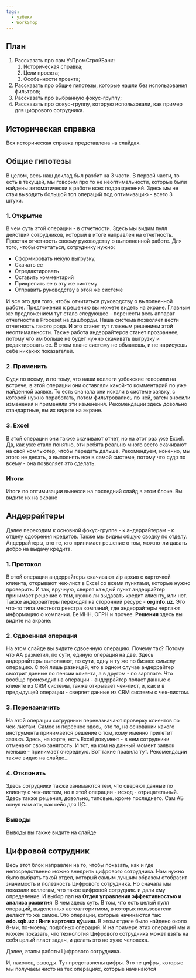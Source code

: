 ```yaml
---
tags:
  - узбеки
  - WorkShop
---
```

## План
1. Рассказать про сам УзПромСтройБанк:
	1. Историческая справка;
	2. Цели проекта;
	3. Особенности проекта;
2. Рассказать про общие гипотезы, которые нашли без использования фильтров;
3. Рассказать про выбранную фокус-группу;
4. Рассказать про фокус-группу, которую использовали, как пример для цифрового сотрудника.

## Историческая справка
Вся историческая справка представлена на слайдах.

## Общие гипотезы
В целом, весь наш доклад был разбит на 3 части. В первой части, то есть в текущей, мы говорим про то не неоптимальности, которые были найдены автоматически в работе всех подразделений. 
Здесь мы не стаи выводить большой топ операций под оптимизацию - всего 3 штуки.

### 1. Открытие 
В чем суть этой операции - в отчетности. Здесь мы видим пулл действий сотрудников, который в итоге направлен на отчетность. Простая отчетность своему руководству о выполненной работе. Для того, чтобы отчитаться, сотруднику нужно:
- Сформировать некую выгрузку,
- Скачать ее
- Отредактировать 
- Оставить комментарий
- Прикрепить ее в эту же систему
- Отправить руководству в этой же системе

И все это для того, чтобы отчитаться руководству о выполненной работе.
Предложения к решению вы можете видеть на экране. Главным же предложением тут стало следующее - перенести весь аппарат отчетности в Proceset на дашборды.
Наша система позволяет вести отчетность такого рода. И это станет тут главным решением этой неоптимальности. Также работа андеррайтеров станет прозрачнее, потому что им больше не будет нужно скачивать выгрузку и редактировать ее. 
В этом плане систему не обманешь, и не нарисуешь себе никаких показателей.

### 2. Применить
Судя по всему, и по тому, что наши коллеги узбекские говорили на встрече, в этой операции они оставляли какой-то комментарий по уже найденной заявке. То есть сначала они искали в системе заявку, с которой нужно поработать, потом фильтровались по ней, затем вносили изменения и применяли эти изменения. 
Рекомендации здесь довольно стандартные, вы их видите на экране.

### 3. Excel
В этой операции они также скачивают отчет, но на этот раз уже Excel. Да, как уже стало понятно, эти ребята реально много всего скачивают на свой компьютер, чтобы передать дальше.
Рекомендуем, конечно, мы этого не делать, а выполнять все в самой системе, потому что судя по всему - она позволяет это сделать.

### Итоги
Итоги по оптимизации вынесли на последний слайд в этом блоке. Вы видите их на экране

## Андеррайтеры
Далее переходим к основной фокус-группе - к андеррайтерам - к отделу одобрения кредитов.
Также мы видим общую сводку по отделу.
Андеррайтеры, это те, кто принимает решение о том, можно-ли давать добро на выдачу кредита.

### 1. Протокол
В этой операции андеррайтеры скачивают zip архив с карточкой клиента, открывают чек-лист в Excel со всеми пунктами, которые нужно проверить. И так, вручную, сверяя каждый пункт андеррайтер принимает решение о том, нужно ли выдавать кредит клиенту, или нет.
Также андеррайтеры переходят на сторонний ресурс - **orginfo.uz.** Это что-то типа местного реестра компаний, где андеррайтеры черпают информацию о компании. Ее ИНН, ОГРН и прочее.
**Решения** здесь вы видите на экране:

### 2. Сдвоенная операция
На этом слайде вы видите сдвоенную операцию. Почему так? Потому что АА разметил, по сути, единую операция на две. Здесь андеррайтеры выполняют, по сути, одну и ту же по бизнес смыслу операцию. С той лишь разницей, что в одном случае андеррайтер смотрит данные по пенсии клиента, а в другом - по зарплате.
Что вообще происходит на операции - андеррайтер полает данные о клиенте из CRM системы, также открывает чек-лист, и, как и в предыдущей операции - сверяет данные из CRM системы с чек-листом.

### 3. Переназначить
На этой операции сотрудники переназначают проверку клиентов по чек-листам. Самое интересное здесь, это то, на основании какого инструмента принимается решение о том, кому именно прилетит заявка.
Здесь, на карте, есть Excel документ - в нем сотрудники отмечают свою занятость. И тот, на ком на данный момент заявок меньше - принимает очередную. 
Вот такие правила тут.
Рекомендации также видно на слайде...

### 4. Отклонить
Здесь сотрудники также занимаются тем, что сверяют данные по клиенту с чек-листом, но в этой операции - исход - отрицательный.
Здесь также решения, довольно, типовые. кроме последнего. Сам АБ окнул нам это, как кейс для ЦС.

### Выводы
Выводы вы также видите на слайде

## Цифровой сотрудник
Весь этот блок направлен на то, чтобы показать, как и где непосредственно можно внедрить цифрового сотрудника. Нам нужно было выбрать такой отдел, который самым лучшим образом отобразит значимость и полезность Цифрового сотрудника.
Но сначала мы показали коллегам, что такое цифровой сотрудник. и дали ему определение.
И выбор пал на **Отдел управления эффективностью и анализа развития ​**
В чем здесь суть. В том, что есть целый пулл операций, выделенных автоалгоритмом, в которых пользователи делают то же самое. Это операции, которые начинаются так: **edo.sqb.uz : Янги карточка қўшиш**.
В этом отделе было найдено около 8-ми, по-моему, подобных операций. И на примере этих операций мы и можем показать, что технология Цифрового сотрудника может взять на себя целый пласт задач, и делать это не хуже человека.

Далее, этапы работы Цифрового сотрудника. 

И, наконец, выводы. Тут представлены цифры. Это те цифры, которые мы получаем чисто на тех операциях, которые начинаются 